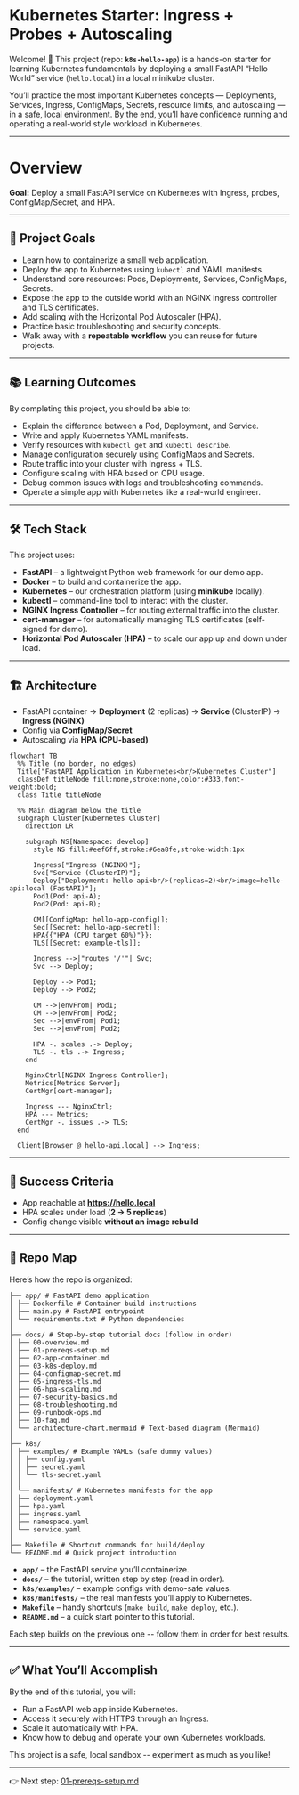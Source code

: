 # Kubernetes Starter: Ingress + Probes + Autoscaling

Welcome! 🎉 This project (repo: **`k8s-hello-app`**) is a hands-on starter for learning Kubernetes fundamentals by deploying a small FastAPI “Hello World” service (`hello.local`) in a local minikube cluster.  

You’ll practice the most important Kubernetes concepts — Deployments, Services, Ingress, ConfigMaps, Secrets, resource limits, and autoscaling — in a safe, local environment. By the end, you’ll have confidence running and operating a real-world style workload in Kubernetes.

---

# Overview

**Goal:** Deploy a small FastAPI service on Kubernetes with Ingress, probes, ConfigMap/Secret, and HPA.  

---

## 🚀 Project Goals

- Learn how to containerize a small web application.  
- Deploy the app to Kubernetes using `kubectl` and YAML manifests.  
- Understand core resources: Pods, Deployments, Services, ConfigMaps, Secrets.  
- Expose the app to the outside world with an NGINX ingress controller and TLS certificates.  
- Add scaling with the Horizontal Pod Autoscaler (HPA).  
- Practice basic troubleshooting and security concepts.  
- Walk away with a **repeatable workflow** you can reuse for future projects.  

---

## 📚 Learning Outcomes

By completing this project, you should be able to:  

- Explain the difference between a Pod, Deployment, and Service.  
- Write and apply Kubernetes YAML manifests.  
- Verify resources with `kubectl get` and `kubectl describe`.  
- Manage configuration securely using ConfigMaps and Secrets.  
- Route traffic into your cluster with Ingress + TLS.  
- Configure scaling with HPA based on CPU usage.  
- Debug common issues with logs and troubleshooting commands.  
- Operate a simple app with Kubernetes like a real-world engineer.  

---

## 🛠️ Tech Stack

This project uses:  

- **FastAPI** – a lightweight Python web framework for our demo app.  
- **Docker** – to build and containerize the app.  
- **Kubernetes** – our orchestration platform (using **minikube** locally).  
- **kubectl** – command-line tool to interact with the cluster.  
- **NGINX Ingress Controller** – for routing external traffic into the cluster.  
- **cert-manager** – for automatically managing TLS certificates (self-signed for demo).  
- **Horizontal Pod Autoscaler (HPA)** – to scale our app up and down under load.  

---

## 🏗️ Architecture

- FastAPI container → **Deployment** (2 replicas) → **Service** (ClusterIP) → **Ingress (NGINX)**  
- Config via **ConfigMap/Secret**  
- Autoscaling via **HPA (CPU-based)**  

```mermaid
flowchart TB
  %% Title (no border, no edges)
  Title["FastAPI Application in Kubernetes<br/>Kubernetes Cluster"]
  classDef titleNode fill:none,stroke:none,color:#333,font-weight:bold;
  class Title titleNode

  %% Main diagram below the title
  subgraph Cluster[Kubernetes Cluster]
    direction LR

    subgraph NS[Namespace: develop]
      style NS fill:#eef6ff,stroke:#6ea8fe,stroke-width:1px

      Ingress["Ingress (NGINX)"];
      Svc["Service (ClusterIP)"];
      Deploy["Deployment: hello-api<br/>(replicas=2)<br/>image=hello-api:local (FastAPI)"];
      Pod1(Pod: api-A);
      Pod2(Pod: api-B);

      CM[[ConfigMap: hello-app-config]];
      Sec[[Secret: hello-app-secret]];
      HPA{{"HPA (CPU target 60%)"}};
      TLS[[Secret: example-tls]];

      Ingress -->|"routes '/'"| Svc;
      Svc --> Deploy;

      Deploy --> Pod1;
      Deploy --> Pod2;

      CM -->|envFrom| Pod1;
      CM -->|envFrom| Pod2;
      Sec -->|envFrom| Pod1;
      Sec -->|envFrom| Pod2;

      HPA -. scales .-> Deploy;
      TLS -. tls .-> Ingress;
    end

    NginxCtrl[NGINX Ingress Controller];
    Metrics[Metrics Server];
    CertMgr[cert-manager];

    Ingress --- NginxCtrl;
    HPA --- Metrics;
    CertMgr -. issues .-> TLS;
  end

  Client[Browser @ hello-api.local] --> Ingress;
```

---

## 🎯 Success Criteria

- App reachable at **https://hello.local**  
- HPA scales under load (**2 → 5 replicas**)  
- Config change visible **without an image rebuild**  

---

## 📂 Repo Map

Here’s how the repo is organized:

```
├── app/ # FastAPI demo application
│ ├── Dockerfile # Container build instructions
│ ├── main.py # FastAPI entrypoint
│ └── requirements.txt # Python dependencies
│
├── docs/ # Step-by-step tutorial docs (follow in order)
│ ├── 00-overview.md
│ ├── 01-prereqs-setup.md
│ ├── 02-app-container.md
│ ├── 03-k8s-deploy.md
│ ├── 04-configmap-secret.md
│ ├── 05-ingress-tls.md
│ ├── 06-hpa-scaling.md
│ ├── 07-security-basics.md
│ ├── 08-troubleshooting.md
│ ├── 09-runbook-ops.md
│ ├── 10-faq.md
│ └── architecture-chart.mermaid # Text-based diagram (Mermaid)
│
├── k8s/
│ ├── examples/ # Example YAMLs (safe dummy values)
│ │ ├── config.yaml
│ │ ├── secret.yaml
│ │ └── tls-secret.yaml
│ │
│ └── manifests/ # Kubernetes manifests for the app
│ ├── deployment.yaml
│ ├── hpa.yaml
│ ├── ingress.yaml
│ ├── namespace.yaml
│ └── service.yaml
│
├── Makefile # Shortcut commands for build/deploy
└── README.md # Quick project introduction
```

- **`app/`** – the FastAPI service you’ll containerize.  
- **`docs/`** – the tutorial, written step by step (read in order).  
- **`k8s/examples/`** – example configs with demo-safe values.  
- **`k8s/manifests/`** – the real manifests you’ll apply to Kubernetes.  
- **`Makefile`** – handy shortcuts (`make build`, `make deploy`, etc.).  
- **`README.md`** – a quick start pointer to this tutorial.

Each step builds on the previous one -- follow them in order for best results.  

---

## ✅ What You’ll Accomplish

By the end of this tutorial, you will:  

- Run a FastAPI web app inside Kubernetes.  
- Access it securely with HTTPS through an Ingress.  
- Scale it automatically with HPA.  
- Know how to debug and operate your own Kubernetes workloads.  

This project is a safe, local sandbox -- experiment as much as you like!  

---

👉 Next step: [01-prereqs-setup.md](01-prereqs-setup.md)  
